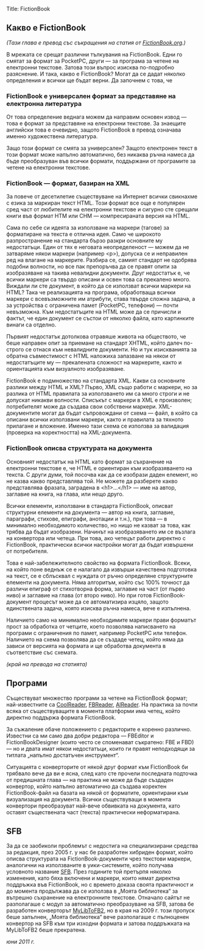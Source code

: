 Title: FictionBook

## Какво е FictionBook

_(Тази глава е превод със съкращения на статия от [FictionBook.org](http://www.fictionbook.org/).)_

В мрежата се срещат различни тълкувания на FictionBook. Едни го смятат за формат за PocketPC, други — за програма за четене на електронни текстове. Затова този въпрос изисква по-подробно разяснение. И така, какво е FictionBook? Могат да се дадат няколко определения и всички ще бъдат верни. Да започнем с това, че

### FictionBook е универсален формат за представяне на електронна литература

От това определение веднага можем да направим основен извод — това е формат за представяне на електронни текстове. За знаещите английски това е очевидно, защото FictionBook в превод означава именно художествена литература.

Защо този формат се смята за универсален? Защото електронен текст в този формат може напълно автоматично, без никаква ръчна намеса да бъде преобразуван във всички формати, поддържани от програмите за четене на електронни текстове.

### FictionBook — формат, базиран на XML

За повече от десетилетие съществуване на Интернет всички свикнахме с езика за маркиран текст HTML. Този формат все още е популярен сред част от любителите на електронни текстове и сигурно сте срещали книги във формат HTM или CHM — компресираната версия на HTML.

Сама по себе си идеята за използване на маркери (тагове) за форматиране на текста е отлична идея. Само че широкото разпространение на стандарта бързо разкри основните му недостатъци. Един от тях е неговата неопределеност — можем да не затваряме някои маркери (например &lt;p&gt;), допуска се и неправилен ред на влагане на маркерите. Разбира се, самият стандарт не одобрява подобни волности, но все пак препоръчва да се правят опити за изобразяване на такива невалидни документи. Друг недостатък е, че всички маркери са твърдо описани и освен това са прекалено много. Виждали ли сте документ, в който да се използват всички маркери на HTML? Така че реализацията на програма, обработваща всички маркери с всевъзможните им атрибути, става твърде сложна задача, а за устройства с ограничена памет (PocketPC, телефони) — почти невъзможна. Към недостатъците на HTML може да се причисли и фактът, че един документ се състои от няколко файла, като картинките винаги са отделно.

Първият недостатък дотолкова отравяше живота на обществото, че беше направен опит за приемане на стандарт XHTML, който далеч по-строго се отнася към невалидните документи. Но и тук изискванията за обратна съвместимост с HTML наложиха запазване на някои от недостатъците му — прекалената сложност на маркерите, както и ориентацията към визуалното изобразяване.

FictionBook е подмножество на стандарта XML. Какви са основните разлики между HTML и XML? Първо, XML също работи с маркери, но за разлика от HTML правилата за използването им са много строги и не допускат никакви волности. Списъкът с маркери в XML е произволен; потребителят може да създава свои собствени маркери. XML-документите могат да бъдат съпровождани от схема — файл, в който са описани всички използвани маркери, както и правилата за тяхното прилагане и вложение. Именно тази схема се използва за валидация (проверка на коректността) на XML-документа.

### FictionBook описва структурата на документа

Основният недостатък на HTML като формат за съхранение на електронни текстове е, че HTML е ориентиран към изобразяването на текста. С други думи, той посочва как да се изобрази даден елемент, но не казва какво представлява той. Не можете да разберете какво представлява фразата, заградена в &lt;h1&gt;…&lt;/h1&gt; — име на автор, заглавие на книга, на глава, или нещо друго.

Всички елементи, използвани в стандарта FictionBook, описват структурни елементи на документа — автор на книга, заглавие, параграфи, стихове, епиграфи, анотации и т.н.), при това — в минимално необходимото количество, но нищо не казват за това, как трябва да бъдат изобразени. Начинът на изобразяването им се възлага на конвертора или четеца. При това, ако четецът работи директно с FictionBook, практически всички настройки могат да бъдат извършени от потребителя.

Това е най-забележителното свойство на формата FictionBook. Всеки, на който поне веднъж се е налагало да извърши качествена подготовка на текст, се е сблъсквал с нуждата от ръчно определяне структурните елементи на документа. Няма алгоритъм, който със 100% точност да различи епиграф от стихотворна форма, заглавие на част (от първо ниво) и заглавие на глава (от второ ниво). Но при готов FictionBook-документ процесът може да се автоматизира изцяло, защото единствената задача, която изисква ръчна намеса, вече е изпълнена.

Наличието само на минимално необходимите маркери прави форматът прост за обработка от четците, което позволява написването на програми с ограничения по памет, например PocketPC или телефон. Наличието на схема позволява да се създаде четец, който няма да зависи от версията на формата и ще обработва документа в съответствие със схемата.

_(край на превода на статията)_

## Програми

Съществуват множество програми за четене на FictionBook формат; най-известните са [CoolReader](http://coolreader.org/), [FBReader](http://www.fbreader.org/), [AlReader](http://alreader.kms.ru/). На практика за почти всяка от съществуващите в момента платформи има четец, който директно поддържа формата FictionBook.

За съжаление обаче положението с редакторите е коренно различно. Известни са ми само два добри редактора — FBEditor и FictionBookDesigner (които често се споменават съкратено: FBE и FBD) — но и двата имат някои недостатъци, които ги правят неподходящи за титлата „напълно достатъчен инструмент“.

Ситуацията с конверторите от някой друг формат към FictionBook би трябвало вече да ви е ясна, след като сте прочели последната подточка от предишната глава — на практика не може да бъде създаден конвертор, който напълно автоматично да създава коректен FictionBook-файл на базата на някой от форматите, ориентирани към визуализация на документа. Всички съществуващи в момента конвертори преобразуват най-вече обвивката на документа, като оставят съществената част (текста) практически неформатирана.

## SFB

За да се заобиколи проблемът с недостига на специализирани средства за редакция, през 2005 г. у нас бе разработен хибриден формат, който описва структурата на FictionBook-документи чрез текстови маркери, аналогични на използваните в уики-системите, който получава условното название [SFB](/docs/sfb). През годините той претърпя няколко изменения, като бяха включени и маркери, които нямат директна поддръжка във FictionBook, но с времето доказа своята практичност и до момента продължава да се използва в „Моята библиотека“ за вътрешно съхранение на електронните текстове. Отначало сайтът не разполагаше с модул за автоматично преобразуване на SFB, затова бе разработен конверторът [MyLibToFB2](http://www.sfbg.us/mylibtofb2/), но в края на 2009 г. този пропуск беше запълнен, „Моята библиотека“ вече разполагаше с пълноценен конвертор на SFB към три изходни формата и затова поддръжката на MyLibToFB2 беше прекратена.

_юни 2011 г._
